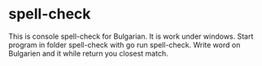 # spell-check
This is console spell-check for Bulgarian. It is work under windows. 
Start program in folder spell-check with go run spell-check.
Write word on Bulgarien and it while return you closest match.
